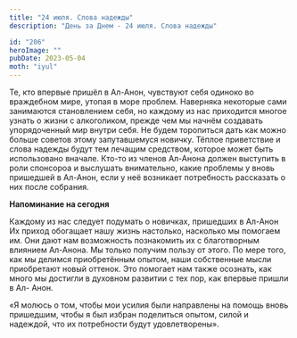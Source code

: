 ```yaml
---
title: "24 июля. Слова надежды"
description: "День за Днем - 24 июля. Слова надежды"

id: "206"
heroImage: ""
pubDate: 2023-05-04
moth: "iyul"
---
```


Те, кто впервые пришёл в Ал-Анон, чувствуют себя одиноко во враждебном мире,
утопая в море проблем. Наверняка некоторые сами занимаются становлением себя,
но каждому из нас приходится многое узнать о жизни с алкоголиком, прежде чем
мы начнём создавать упорядоченный мир внутри себя. Не будем торопиться дать
как можно больше советов этому запутавшемуся новичку. Тёплое приветствие и
слова надежды будут тем лечащим средством, которое может быть использовано
вначале. Кто-то из членов Ал-Анона должен выступить в роли спонсороа и
выслушать внимательно, какие проблемы у вновь пришедшей в Ал-Анон, если у неё
возникает потребность рассказать о них после собрания.

**Напоминание на сегодня**

Каждому из нас следует подумать о новичках, пришедших в Ал-Анон Их приход
обогащает нашу жизнь настолько, насколько мы помогаем им. Они дают нам
возможность познакомить их с благотворным влиянием Ал-Анона. Мы только получим
пользу от этого. По мере того, как мы делимся приобретённым опытом, наши
собственные мысли приобретают новый оттенок. Это помогает нам также осознать,
как много мы достигли в духовном развитии с тех пор, как впервые пришли в Ал-
Анон.

«Я молюсь о том, чтобы мои усилия были направлены на помощь вновь пришедшим,
чтобы я был избран поделиться опытом, силой и надеждой, что их потребности
будут удовлетворены».
